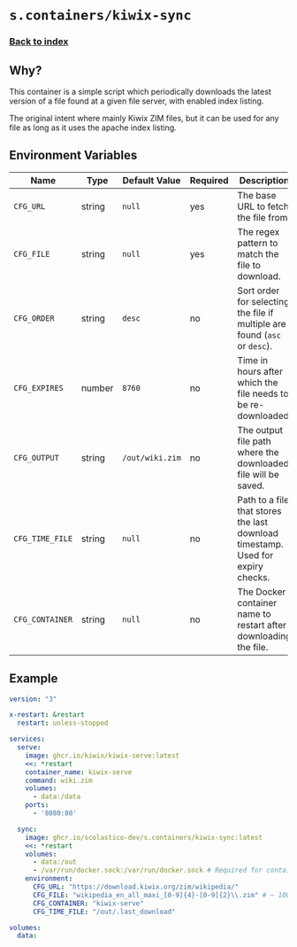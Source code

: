 # `s.containers/kiwix-sync`

### [Back to index](../../README.md)

## Why?

This container is a simple script which periodically downloads the latest
version of a file found at a given file server, with enabled index listing.

The original intent where mainly Kiwix ZIM files, but it can be used for any
file as long as it uses the apache index listing.

## Environment Variables

| Name                            | Type   | Default Value   | Required | Description                                                                     |
|---------------------------------|--------|-----------------|----------|---------------------------------------------------------------------------------|
| `CFG_URL`                       | string | `null`          | yes      | The base URL to fetch the file from.                                            |
| `CFG_FILE`                      | string | `null`          | yes      | The regex pattern to match the file to download.                                |
| `CFG_ORDER`                     | string | `desc`          | no       | Sort order for selecting the file if multiple are found (`asc` or `desc`).      |
| `CFG_EXPIRES`                   | number | `8760`          | no       | Time in hours after which the file needs to be re-downloaded.                   |
| `CFG_OUTPUT`                    | string | `/out/wiki.zim` | no       | The output file path where the downloaded file will be saved.                   |
| `CFG_TIME_FILE`                 | string | `null`          | no       | Path to a file that stores the last download timestamp. Used for expiry checks. |
| `CFG_CONTAINER`                 | string | `null`          | no       | The Docker container name to restart after downloading the file.                |

## Example

```yaml
version: "3"

x-restart: &restart
  restart: unless-stopped

services:
  serve:
    image: ghcr.io/kiwix/kiwix-serve:latest
    <<: *restart
    container_name: kiwix-serve
    command: wiki.zim
    volumes:
      - data:/data
    ports:
      - '8080:80'

  sync:
    image: ghcr.io/scolastico-dev/s.containers/kiwix-sync:latest
    <<: *restart
    volumes:
      - data:/out
      - /var/run/docker.sock:/var/run/docker.sock # Required for container restart
    environment:
      CFG_URL: "https://download.kiwix.org/zim/wikipedia/"
      CFG_FILE: "wikipedia_en_all_maxi_[0-9]{4}-[0-9]{2}\\.zim" # ~ 100 GB
      CFG_CONTAINER: "kiwix-serve"
      CFG_TIME_FILE: "/out/.last_download"

volumes:
  data:
```
